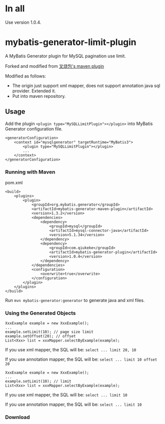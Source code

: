 # In all

Use version 1.0.4.

# mybatis-generator-limit-plugin
A MyBatis Generator plugin for MySQL pagination use limit.

Forked and modified from [叉烧包's maven plugin](https://github.com/wucao/mybatis-generator-limit-plugin)

Modified as follows:

* The origin just support xml mapper, does not support annotation java sql provider. Extended it. 
* Put into maven repository.

## Usage

Add the plugin `<plugin type="MySQLLimitPlugin"></plugin>` into MyBatis Generator configuration file.

```
<generatorConfiguration>
    <context id="mysqlgenerator" targetRuntime="MyBatis3">
    	<plugin type="MySQLLimitPlugin"></plugin>
    	...
    </context>
</generatorConfiguration>
```

### Running with Maven

pom.xml


```
<build>
	<plugins>
		<plugin>
			<groupId>org.mybatis.generator</groupId>
			<artifactId>mybatis-generator-maven-plugin</artifactId>
			<version>1.3.2</version>
			<dependencies>
				<dependency>
					<groupId>mysql</groupId>
					<artifactId>mysql-connector-java</artifactId>
					<version>5.1.34</version>
				</dependency>
				<dependency>
					<groupId>com.qiukeke</groupId>
					<artifactId>mybatis-generator-plugin</artifactId>
					<version>1.0.4</version>
				</dependency>
			</dependencies>
			<configuration>
				<overwrite>true</overwrite>
			</configuration>
		</plugin>
	</plugins>
</build>
```

Run `mvn mybatis-generator:generator` to generate java and xml files.

### Using the Generated Objects

```
XxxExample example = new XxxExample();
...
example.setLimit(10); // page size limit
example.setOffset(20); // offset
List<Xxx> list = xxxMapper.selectByExample(example);
```

If you use xml mapper, the SQL will be:
`select ... limit 20, 10`

If you use annotation mapper, the SQL will be:
`select ... limit 10 offset 20`


```
XxxExample example = new XxxExample();
...
example.setLimit(10); // limit
List<Xxx> list = xxxMapper.selectByExample(example);
```
If you use xml mapper, the SQL will be:
`select ... limit 10`

If you use annotation mapper, the SQL will be:
`select ... limit 10`

### Download

